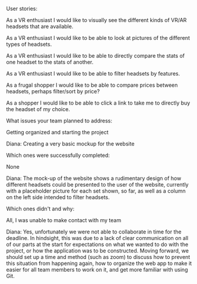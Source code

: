 User stories:

As a VR enthusiast I would like to visually see the different kinds of VR/AR headsets that are available.

As a VR enthusiast I would like to be able to look at pictures of the different types of headsets.

As a VR enthusiast I would like to be able to directly compare the stats of one headset to the stats of another.

As a VR enthusiast I would like to be able to filter headsets by features.

As a frugal shopper I would like to be able to compare prices between headsets, perhaps filter/sort by price?

As a shopper I would like to be able to click a link to take me to directly buy the headset of my choice.


What issues your team planned to address:

Getting organized and starting the project

Diana: Creating a very basic mockup for the website

Which ones were successfully completed:

None

Diana: The mock-up of the website shows a rudimentary design of how different headsets could be presented to the user of the website,
currently with a placeholder picture for each set shown, so far, as well as a column on the left side intended to filter headsets.

Which ones didn't and why:

All, I was unable to make contact with my team

Diana: Yes, unfortunately we were not able to collaborate in time for the deadline. In hindsight, this was due to a lack of 
clear communication on all of our parts at the start for expectations on what we wanted to do with the project, or
how the application was to be constructed.
Moving forward, we should set up a time and method (such as zoom) to discuss how to prevent this situation from happening again,
how to organize the web app to make it easier for all team members to work on it, and get more familiar with using Git.
